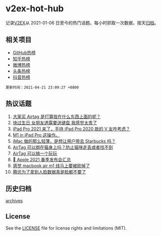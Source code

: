# v2ex-hot-hub

 记录[V2EX](https://www.v2ex.com/)从 2021-01-06 日至今的热门话题。每小时抓取一次数据，按天[归档](archives)。
 
 ## 相关项目

- [GitHub热榜](https://github.com/lonnyzhang423/github-hot-hub)
- [知乎热榜](https://github.com/lonnyzhang423/zhihu-hot-hub)
- [微博热榜](https://github.com/lonnyzhang423/weibo-hot-hub)
- [头条热榜](https://github.com/lonnyzhang423/toutiao-hot-hub)
- [抖音热榜](https://github.com/lonnyzhang423/douyin-hot-hub)


 `更新时间：2021-04-21 23:09:27 +0800`

## 热议话题

1. [大家买 Airtag 是打算拴在什么东西上面的呢？](https://www.v2ex.com/t/772070)
1. [快过生日 女朋友透露要送键盘 我感觉太贵了](https://www.v2ex.com/t/772120)
1. [iPad Pro 2021 来了，手持 iPad Pro 2020 款的 V 友咋考虑？](https://www.v2ex.com/t/772090)
1. [M1 in iPad Pro 这操作。](https://www.v2ex.com/t/772038)
1. [iMac 做的那么轻薄，是想让用户带去 Starbucks 吗？](https://www.v2ex.com/t/772065)
1. [AirTag 可以绑在猫身上吗？防止猫咪走丢或者找不到](https://www.v2ex.com/t/772152)
1. [AirTag 可以搞一个玩玩](https://www.v2ex.com/t/772045)
1. [ Apple 2021 春季发布会汇总](https://www.v2ex.com/t/772046)
1. [感觉 macbook air m1 线马上要被砍掉了](https://www.v2ex.com/t/772057)
1. [腾讯为了拿到人脸数据真是脸都不要了](https://www.v2ex.com/t/772171)

## 历史归档

[archives](archives)

## License

See the [LICENSE](LICENSE) file for license rights and limitations (MIT).
